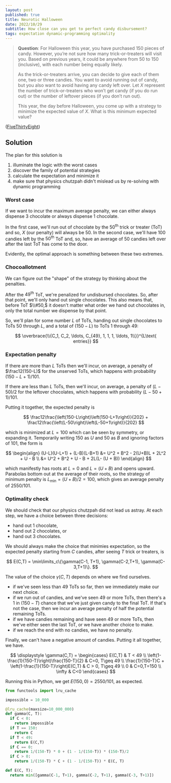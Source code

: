```yaml
---
layout: post
published: true
title: Neurotic Halloween
date: 2022/10/29
subtitle: How close can you get to perfect candy disbursement?
tags: expectation dynamic-programming optimality
---
```


>**Question**: For Halloween this year, you have purchased $150$ pieces of candy. However, you’re not sure how many trick-or-treaters will visit you. Based on previous years, it could be anywhere from $50$ to $150$ (inclusive), with each number being equally likely.
>
>As the trick-or-treaters arrive, you can decide to give each of them one, two or three candies. You want to avoid running out of candy, but you also want to avoid having any candy left over. Let $X$ represent the number of trick-or-treaters who won’t get candy (if you do run out) or the number of leftover pieces (if you don’t run out).
>
>This year, the day before Halloween, you come up with a strategy to minimize the expected value of $X.$ What is this minimum expected value?



<!--more-->

([FiveThirtyEight](https://fivethirtyeight.com/features/can-you-hand-out-all-the-candy/))

## Solution

The plan for this solution is

1. illuminate the logic with the worst cases
2. discover the family of potential strategies
3. calculate the expectation and minimize it
4. make sure that physics chutzpah didn't mislead us by re-solving with dynamic programming

### Worst case

If we want to incur the maximum average penalty, we can either always dispense $3$ chocolate or always dispense $1$ chocolate. 

In the first case, we'll run out of chocolate by the $50^\text{th}$ trick or treater (ToT) and so, $X$ (our penalty) will always be $50.$ In the second case, we'll have $100$ candies left by the $50^\text{th}$ ToT and, so, have an average of $50$ candies left over after the last ToT has come to the door. 

Evidently, the optimal approach is something between these two extremes.

<!-- ### Chocolate continuum 

The penalty is symmetric with respect to leftover candy and unserved ToTs, so we should aim to run out of candies precisely at the average number of ToTs, dispensing $150/100 = 1.5$ chocolates each visit until we run out. 

If we plan for e.g. $99$ ToT, then we'll add an average penalty of $1/101$ 

If we aimed slightly beyond $100,$ we'd be 

any candy that's left after the $50^\text{th}$ ToT will contribute to our penalty. 

so we should aim to run out of candy by the $100^\text{th}$ ToT (the average number of ToTs).

On average, there will be $100$ ToTs. So, if we were free to divide the chocolate anyway we like, then we would want to  -->

### Chocoallotment

We can figure out the "shape" of the strategy by thinking about the penalties.

After the $49^\text{th}$ ToT, we're penalized for undisbursed chocolates. So, after that point, we'll only hand out single chocolates. This also means that, before ToT $\\#50,$ it doesn't matter what order we hand out chocolates in, only the total number we dispense by that point.

So, we'll plan for some number $L$ of ToTs, handing out single chocolates to ToTs $50$ through $L,$ and a total of $\left(150-L\right)$ to ToTs $1$ through $49:$

$$
  \overbrace{\\{C_1, C_2, \ldots, C_{49}, 1, 1, 1, \ldots, 1\\}}^{L\text{ entries}}
$$

### Expectation penalty

If there are more than $L$ ToTs then we'll incur, on average, a penalty of $\frac12(150-L)$ for the unserved ToTs, which happens with probability $(150-L+1)/101.$ 

If there are less than $L$ ToTs, then we'll incur, on average, a penalty of $(L-50)/2$ for the leftover chocolates, which happens with probability $(L-50+1)/101.$

Putting it together, the expected penalty is

$$
  \frac12\frac{\left(150-L\right)\left(150-L+1\right)}{202} + \frac12\frac{\left(L-50\right)\left(L-50+1\right)}{202}
$$

which is minimized at $L=100$ which can be seen by symmetry, or expanding it. Temporarily writing $150$ as $U$ and $50$ as $B$ and ignoring factors of $101$, the form is

$$
  \begin{align}
    (U-L)(U-L+1) + (L-B)(L-B+1) &= U^2 + B^2 - 2(U+B)L + 2L^2 + U - B \\
    &= U^2 + B^2 + U - B + 2L(L- (U + B))
  \end{align}
$$

which manifestly has roots at $L=0$ and $L = (U + B)$ and opens upward. Parabolas bottom out at the average of their roots, so the strategy of minimum penalty is $L_\text{min} = (U+B)/2 = 100,$ which gives an average penalty of $2550/101.$

### Optimality check

We should check that our physics chutzpah did not lead us astray. At each step, we have a choice between three decisions:

- hand out $1$ chocolate,
- hand out $2$ chocolates, or
- hand out $3$ chocolates.

We should always make the choice that minimies expectation, so the expected penalty starting from $C$ candies, after seeing $T$ trick or treaters, is

$$
  E(C,T) = \min\limits_c\{\gamma(C-1, T+1), \gamma(C-2,T+1), \gamma(C-3,T+1)\}.
$$

The value of the choice $\gamma(C, T)$ depends on where we find ourselves. 

- if we've seen less than $49$ ToTs so far, then we immediately make our next choice. 
- if we run out of candies, and we've seen $49$ or more ToTs, then there's a $1$ in $(150-T)$ chance that we've just given candy to the final ToT. If that's not the case, then we incur an average penalty of half the potential remaining ToTs.
- if we have candies remaining and have seen $49$ or more ToTs, then we've either seen the last ToT, or we have another choice to make.
- if we reach the end with no candies, we have no penalty. 

Finally, we can't have a negative amount of candies. Putting it all together, we have.

$$
  \displaystyle \gamma(C,T) = 
  \begin{cases}
    E(C,T) & T < 49 \\
    \left(1-\frac{1}{150-T}\right)\frac{150-T}{2} & C=0, T\geq 49 \\
    \frac{1}{150-T}C + \left(1-\frac{1}{150-T}\right)E(C,T) & C > 0, T\geq 49 \\
    0 & C=0,T=150 \\
    \infty & C<0
  \end{cases} 
$$

Running this in Python, we get $E(150,0) = 2550/101,$ as expected.

```python
from functools import lru_cache

impossible = 10_000

@lru_cache(maxsize=10_000_000)
def gamma(C, T):
  if C < 0:
    return impossible
  if T == 150:
    return C
  if T < 49:
    return E(C,T)
  if C == 0:
    return 1/(150-T) * 0 + (1 - 1/(150-T)) * (150-T)/2
  if C > 0:
    return 1/(150-T) * C + (1 - 1/(150-T)) * E(C, T)

def E(C, T):
  return min([gamma(C-1, T+1), gamma(C-2, T+1), gamma(C-3, T+1)])
```

<br>

